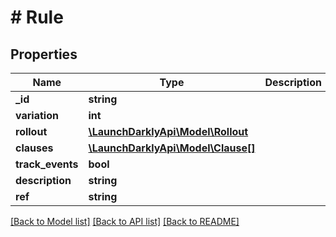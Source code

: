 # # Rule

## Properties

Name | Type | Description | Notes
------------ | ------------- | ------------- | -------------
**_id** | **string** |  | [optional]
**variation** | **int** |  | [optional]
**rollout** | [**\LaunchDarklyApi\Model\Rollout**](Rollout.md) |  | [optional]
**clauses** | [**\LaunchDarklyApi\Model\Clause[]**](Clause.md) |  |
**track_events** | **bool** |  |
**description** | **string** |  | [optional]
**ref** | **string** |  | [optional]

[[Back to Model list]](../../README.md#models) [[Back to API list]](../../README.md#endpoints) [[Back to README]](../../README.md)
